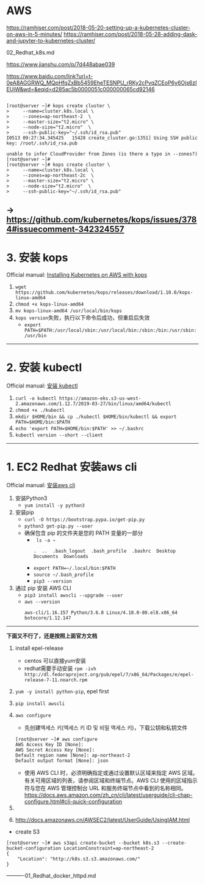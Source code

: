 # AWS





https://ramhiser.com/post/2018-05-20-setting-up-a-kubernetes-cluster-on-aws-in-5-minutes/
https://ramhiser.com/post/2018-05-28-adding-dask-and-jupyter-to-kubernetes-cluster/





02_Redhat_k8s.md


https://www.jianshu.com/p/7d448abae039

https://www.baidu.com/link?url=t-0eA8AGGRWQ_MQpHfqZxBb5459EheTESNPU_rRKy2cPvqZCEoP6y6Ojs6zIEUjW&wd=&eqid=d285ac5b0000051c000000065cd92146

```

[root@server ~]# kops create cluster \
>     --name=cluster.k8s.local \
>     --zones=ap-northeast-2  \
>     --master-size="t2.micro" \
>     --node-size="t2.micro"  \
>     --ssh-public-key="~/.ssh/id_rsa.pub"
I0513 09:27:34.345425   15428 create_cluster.go:1351] Using SSH public key: /root/.ssh/id_rsa.pub

unable to infer CloudProvider from Zones (is there a typo in --zones?)
[root@server ~]#
[root@server ~]# kops create cluster \
>     --name=cluster.k8s.local \
>     --zones=ap-northeast-2c  \
>     --master-size="t2.micro" \
>     --node-size="t2.micro"  \
>     --ssh-public-key="~/.ssh/id_rsa.pub"
```
-> https://github.com/kubernetes/kops/issues/3784#issuecomment-342324557
-----

# 3. 安装 kops
Official manual: [Installing Kubernetes on AWS with kops](https://kubernetes.io/docs/setup/custom-cloud/kops/)
1. ```wget https://github.com/kubernetes/kops/releases/download/1.10.0/kops-linux-amd64```
2. ```chmod +x kops-linux-amd64```
3. ```mv kops-linux-amd64 /usr/local/bin/kops```
4. ```kops version```失败，执行以下命令后成功，但重启后失效
    - ```export PATH=$PATH:/usr/local/sbin:/usr/local/bin:/sbin:/bin:/usr/sbin:/usr/bin```




-----

# 2. 安装 kubectl
Official manual: [安装 kubectl](https://docs.aws.amazon.com/zh_cn/eks/latest/userguide/install-kubectl.html#install-kubectl-linux)
1. ```curl -o kubectl https://amazon-eks.s3-us-west-2.amazonaws.com/1.12.7/2019-03-27/bin/linux/amd64/kubectl```
2. ```chmod +x ./kubectl```
3. ```mkdir $HOME/bin && cp ./kubectl $HOME/bin/kubectl && export PATH=$HOME/bin:$PATH```
4. ```echo 'export PATH=$HOME/bin:$PATH' >> ~/.bashrc```
5. ```kubectl version --short --client```





-----

# 1. EC2 Redhat 安装aws cli

Official manual: [安装aws cli](https://docs.aws.amazon.com/zh_cn/cli/latest/userguide/install-linux.html#install-linux-pip)
1. 安装Python3
    - ```yum install -y python3```
2. 安装pip
    - ```curl -O https://bootstrap.pypa.io/get-pip.py```
    - ```python3 get-pip.py --user```
    - 确保包含 pip 的文件夹是您的 PATH 变量的一部分
        - ``` ls -a ~```
            ```
            .  ..  .bash_logout  .bash_profile  .bashrc  Desktop  Documents  Downloads
            ```
        - ```export PATH=~/.local/bin:$PATH```
        - ```source ~/.bash_profile```
        - ```pip3 --version```
3. 通过 pip 安装 AWS CLI 
    - ```pip3 install awscli --upgrade --user```
    - ```aws --version```
        ```
        aws-cli/1.16.157 Python/3.6.8 Linux/4.18.0-80.el8.x86_64 botocore/1.12.147
        ```
-----
























**下面又不行了，还是按照上面官方文档**
1. install epel-release
    - centos 可以直接yum安装
    - redhat需要手动安装 ```rpm -ivh http://dl.fedoraproject.org/pub/epel/7/x86_64/Packages/e/epel-release-7-11.noarch.rpm```
2. ```yum -y install python-pip```, epel first
3. ```pip install awscli```
4. ```aws configure```
    - 先创建액세스 키(액세스 키 ID 및 비밀 액세스 키)，下载公钥和私钥文件
    ```        
    [root@server ~]# aws configure
    AWS Access Key ID [None]: 
    AWS Secret Access Key [None]: 
    Default region name [None]: ap-northeast-2
    Default output format [None]: json
    ```
    - 使用 AWS CLI 时，必须明确指定或通过设置默认区域来指定 AWS 区域。有关可用区域的列表，请参阅区域和终端节点。AWS CLI 使用的区域指示符与您在 AWS 管理控制台 URL 和服务终端节点中看到的名称相同。https://docs.aws.amazon.com/zh_cn/cli/latest/userguide/cli-chap-configure.html#cli-quick-configuration
5. 

4. http://docs.amazonaws.cn/AWSEC2/latest/UserGuide/UsingIAM.html


- create S3
```
[root@server ~]# aws s3api create-bucket --bucket k8s.s3 --create-bucket-configuration LocationConstraint=ap-northeast-2
{
    "Location": "http://k8s.s3.s3.amazonaws.com/"
}
```


















———-01_Redhat_docker_httpd.md

